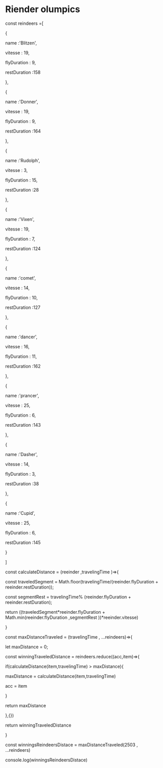 # Riender olumpics


const reindeers =[

{

name :'Blitzen',

vitesse : 19,

flyDuration : 9,

restDuration :158

},

{

name :'Donner',

vitesse : 19,

flyDuration : 9,

restDuration :164

},

{

name :'Rudolph',

vitesse : 3,

flyDuration : 15,

restDuration :28

},

{

name :'Vixen',

vitesse : 19,

flyDuration : 7,

restDuration :124

},

{

name :'comet',

vitesse : 14,

flyDuration : 10,

restDuration :127

},

{

name :'dancer',

vitesse : 16,

flyDuration : 11,

restDuration :162

},

{

name :'prancer',

vitesse : 25,

flyDuration : 6,

restDuration :143

},

{

name :'Dasher',

vitesse : 14,

flyDuration : 3,

restDuration :38

},

{

name :'Cupid',

vitesse : 25,

flyDuration : 6,

restDuration :145

}

]

const calculateDistance = (reeinder ,travelingTime )=>{

const traveledSegment = Math.floor(travelingTime/(reeinder.flyDuration + reeinder.restDuration));

const segmentRest = travelingTime% (reeinder.flyDuration + reeinder.restDuration);

return ((traveledSegment*reeinder.flyDuration + Math.min(reeinder.flyDuration ,segmentRest ))*reeinder.vitesse)

}

const maxDistanceTraveled = (travelingTime , ...reindeers)=>{

let maxDistance = 0;

const winningTraveledDistance = reindeers.reduce((acc,item)=>{

if(calculateDistance(item,travelingTime) > maxDistance){

maxDistance = calculateDistance(item,travelingTime)

acc = item

}

return maxDistance

},{})

return winningTraveledDistance

}

const winningsReindeersDistace = maxDistanceTraveled(2503 , ...reindeers)

console.log(winningsReindeersDistace)
